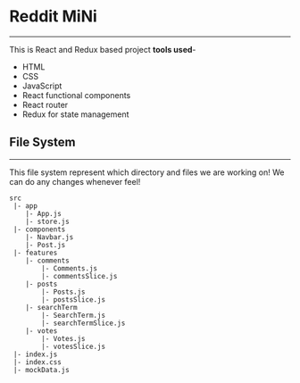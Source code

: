 # Reddit MiNi
---

This is React and Redux based project
**tools used**-
- HTML
- CSS
- JavaScript
- React functional components
- React router
- Redux for state management

## File System
---

This file system represent which directory and files we are working on!
We can do any changes whenever feel!
```
src
 |- app
    |- App.js
    |- store.js
 |- components
    |- Navbar.js
    |- Post.js
 |- features
    |- comments
        |- Comments.js
        |- commentsSlice.js
    |- posts
        |- Posts.js
        |- postsSlice.js
    |- searchTerm
        |- SearchTerm.js
        |- searchTermSlice.js
    |- votes
        |- Votes.js
        |- votesSlice.js
 |- index.js
 |- index.css
 |- mockData.js
 ```